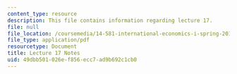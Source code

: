 ```yaml
---
content_type: resource
description: This file contains information regarding lecture 17.
file: null
file_location: /coursemedia/14-581-international-economics-i-spring-2013/49dbb501026ef856ecc7ad9b692c1cb0_MIT14_581S13_classnotes17.pdf
file_type: application/pdf
resourcetype: Document
title: Lecture 17 Notes
uid: 49dbb501-026e-f856-ecc7-ad9b692c1cb0
---
```

